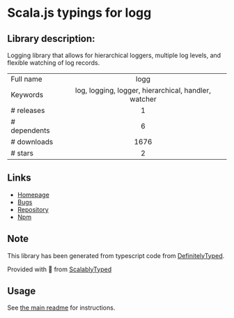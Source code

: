
# Scala.js typings for logg


## Library description:
Logging library that allows for hierarchical loggers, multiple log levels, and flexible watching of log records.

|                    |                 |
| ------------------ | :-------------: |
| Full name          | logg |
| Keywords           | log, logging, logger, hierarchical, handler, watcher |
| # releases         | 1 |
| # dependents       | 6 |
| # downloads        | 1676 |
| # stars            | 2 |

## Links
- [Homepage](https://github.com/dpup/node-logg)
- [Bugs](https://github.com/dpup/node-logg/issues)
- [Repository](https://github.com/dpup/node-logg)
- [Npm](https://www.npmjs.com/package/logg)
    


## Note
This library has been generated from typescript code from [DefinitelyTyped](https://definitelytyped.org).

Provided with :purple_heart: from [ScalablyTyped](https://github.com/oyvindberg/ScalablyTyped)

## Usage
See [the main readme](../../readme.md) for instructions.


